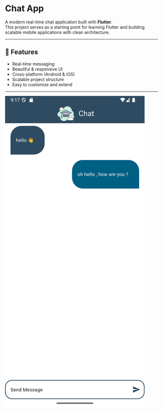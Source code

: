 # Chat App

A modern real-time chat application built with **Flutter**.  
This project serves as a starting point for learning Flutter and building scalable mobile applications with clean architecture.

---

## 🚀 Features
- Real-time messaging
- Beautiful & responsive UI
- Cross-platform (Android & iOS)
- Scalable project structure
- Easy to customize and extend

---
![Logo](Screenshot_1755454662.png)
